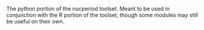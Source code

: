 The python portion of the nucperiod toolset.
Meant to be used in conjunction with the R portion of the toolset, though some modules may still be useful on their own.